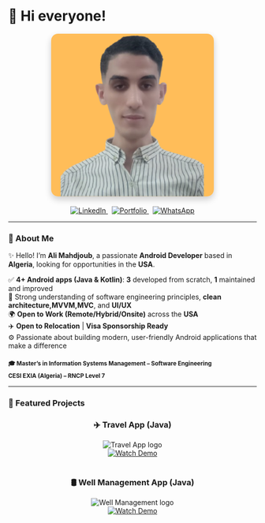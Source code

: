 # 👦 Hi everyone!

<div align="center">
  <img src="FREE%20(6).png" alt="Profile Picture" width="330" style="border-radius: 14px; box-shadow: 0 6px 14px rgba(0,0,0,0.2);" />
</div>

<br/>

<div align="center">

  <!-- LinkedIn -->
  <a href="https://www.linkedin.com/in/ton-profil" target="_blank">
    <img src="https://img.shields.io/badge/LinkedIn-0A66C2?style=for-the-badge&logo=linkedin&logoColor=white" alt="LinkedIn" />
  </a>
  &nbsp;

  <!-- Portfolio (noir simple) -->
  <a href="https://tonportfolio.com" target="_blank">
    <img src="https://img.shields.io/badge/Portfolio-000000?style=for-the-badge&logo=firefox&logoColor=white" alt="Portfolio" />
  </a>
  &nbsp;

  <!-- WhatsApp -->
  <a href="https://wa.me/33612345678" target="_blank">
    <img src="https://img.shields.io/badge/WhatsApp-25D366?style=for-the-badge&logo=whatsapp&logoColor=white" alt="WhatsApp" />
  </a>

</div>

---

### 👋 About Me  
✨ Hello! I’m **Ali Mahdjoub**, a passionate **Android Developer** based in **Algeria**, looking for opportunities in the **USA**.

✅ **4+ Android apps (Java & Kotlin)**: **3** developed from scratch, **1** maintained and improved  
🧩 Strong understanding of software engineering principles, **clean architecture,MVVM,MVC**, and **UI/UX**  
🌍 **Open to Work (Remote/Hybrid/Onsite)** across the **USA**  
✈️ **Open to Relocation** | **Visa Sponsorship Ready**  
⚙️ Passionate about building modern, user-friendly Android applications that make a difference

<sub>**🎓 Master’s in Information Systems Management – Software Engineering  
CESI EXIA (Algeria) – RNCP Level 7**</sub>

---

### 🚀 Featured Projects
<div align="center"> <!-- Projet 1 --> <h3>✈️ Travel App (Java)</h3> <img src="https://your-link-to-image/travel-icon.png" width="150px" alt="Travel App logo" /> <br/> <a href="https://youtu.be/ton-lien-demo" target="_blank"> <img src="https://img.shields.io/badge/▶️ Watch Demo-FF0000?style=for-the-badge&logo=youtube&logoColor=white" alt="Watch Demo"/> </a>
<br/><br/>

<!-- Projet 2 --> <h3>🛢️ Well Management App (Java)</h3> <img src="https://your-link-to-image/well-icon.png" width="150px" alt="Well Management logo" /> <br/> <a href="https://youtu.be/ton-lien-demo2" target="_blank"> <img src="https://img.shields.io/badge/▶️ Watch Demo-FF0000?style=for-the-badge&logo=youtube&logoColor=white" alt="Watch Demo"/> </a>
<br/><br/>


